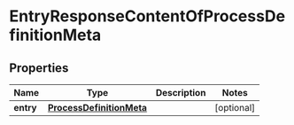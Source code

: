 # EntryResponseContentOfProcessDefinitionMeta

## Properties
Name | Type | Description | Notes
------------ | ------------- | ------------- | -------------
**entry** | [**ProcessDefinitionMeta**](ProcessDefinitionMeta.md) |  |  [optional]
